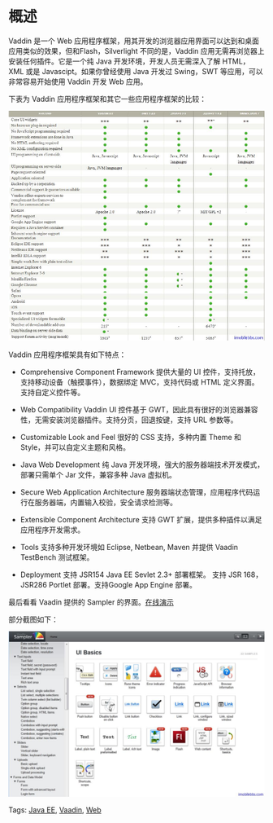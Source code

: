 # 概述

Vaddin 是一个 Web 应用程序框架，用其开发的浏览器应用界面可以达到和桌面应用类似的效果，但和Flash，Silverlight 不同的是，Vaddin 应用无需再浏览器上安装任何插件。它是一个纯 Java 开发环境，开发人员无需深入了解 HTML，XML 或是 Javascipt。如果你曾经使用 Java 开发过 Swing，SWT 等应用，可以非常容易开始使用 Vaddin 开发 Web 应用。

下表为 Vaddin 应用程序框架和其它一些应用程序框架的比较：

![](images/1.png)

Vaddin 应用程序框架具有如下特点：

- Comprehensive Component Framework
提供大量的 UI 控件，支持托放，支持移动设备（触摸事件），数据绑定 MVC，支持代码或 HTML 定义界面。支持自定义控件等。

- Web Compatibility
Vaddin UI 控件基于 GWT，因此具有很好的浏览器兼容性，无需安装浏览器插件。支持分页，回退按键，支持 URL 参数等。

- Customizable Look and Feel
很好的 CSS 支持，多种内置 Theme 和 Style，并可以自定义主题和风格。

- Java Web Development
纯 Java 开发环境，强大的服务器端技术开发模式，部署只需单个 Jar 文件，兼容多种 Java 虚拟机。

- Secure Web Application Architecture
服务器端状态管理，应用程序代码运行在服务器端，内置输入校验，安全请求检测等。

- Extensible Component Architecture
支持 GWT 扩展，提供多种插件以满足应用程序开发需求。

- Tools
支持多种开发环境如 Eclipse, Netbean, Maven 并提供 Vaadin TestBench 测试框架。

- Deployment
支持 JSR154 Java EE Sevlet 2.3+ 部署框架。 支持 JSR 168，JSR286 Portlet 部署。支持Google App Engine 部署。

最后看看 Vaadin 提供的 Sampler 的界面。[在线演示](http://demo.vaadin.com/sampler)

部分截图如下：

![](images/2.png)

Tags: [Java EE](http://www.imobilebbs.com/wordpress/archives/tag/java-ee), [Vaadin](http://www.imobilebbs.com/wordpress/archives/tag/vaadin), [Web](http://www.imobilebbs.com/wordpress/archives/tag/web)


